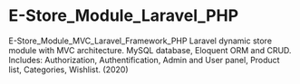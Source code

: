 # E-Store_Module_Laravel_PHP
E-Store_Module_MVC_Laravel_Framework_PHP Laravel dynamic store module with MVC architecture. MySQL database, Eloquent ORM and CRUD. Includes: Authorization, Authentification, Admin and User panel, Product list, Categories, Wishlist. (2020)
